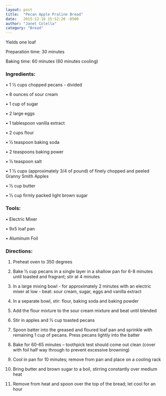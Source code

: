 ```yaml
---
layout: post
title:  "Pecan Apple Praline Bread"
date:   2015-12-18 15:52:20 -0500
author: "Janet Colella"
category: "Bread"
---
```

Yields one loaf

Preparation time: 30 minutes

Baking time: 60 minutes (60 minutes cooling)

### Ingredients:

• 1 1⁄2 cups chopped pecans - divided

• 8 ounces of sour cream

• 1 cup of sugar

• 2 large eggs

• 1 tablespoon vanilla extract

• 2 cups flour

• 1⁄2 teaspoon baking soda

• 2 teaspoons baking power

• 1⁄2 teaspoon salt

• 1 1⁄2 cups (approximately 3/4 of pound) of finely chopped and peeled Granny Smith Apples

• 1⁄2 cup butter

• 1⁄2 cup firmly packed light brown sugar

### Tools:

• Electric Mixer

• 9x5 loaf pan

• Aluminum Foil

### Directions:

1. Preheat oven to 350 degrees

2. Bake 1⁄2 cup pecans in a single layer in a shallow pan for 6-8 minutes until toasted and fragrant; stir at 4 minutes

3. In a large mixing bowl - for approximately 2 minutes with an electric mixer at low - beat: sour cream, sugar, eggs and vanilla extract

4. In a separate bowl, stir: flour, baking soda and baking powder

5. Add the flour mixture to the sour cream mixture and beat until blended

6. Stir in apples and 1⁄2 cup toasted pecans

7. Spoon batter into the greased and floured loaf pan and sprinkle with remaining 1 cup of pecans. Press pecans lightly into the batter

8. Bake for 60-65 minutes – toothpick test should come out clean (cover with foil half way through to prevent excessive browning)

9. Cool in pan for 10 minutes; remove from pan and place on a cooling rack

10. Bring butter and brown sugar to a boil, stirring constantly over medium heat

11. Remove from heat and spoon over the top of the bread; let cool for an hour